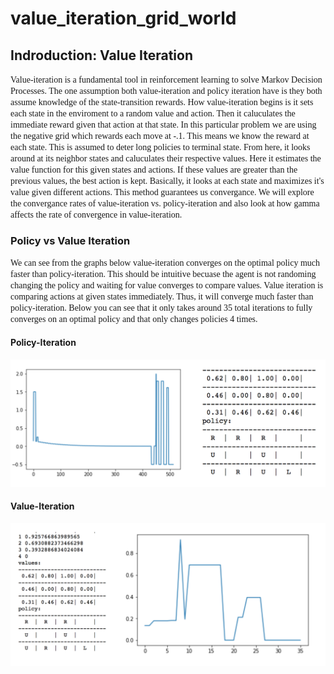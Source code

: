 # value_iteration_grid_world

## Indroduction: Value Iteration
<span style="font-family:Papyrus"> Value-iteration is a fundamental tool in reinforcement learning to solve Markov Decision Processes. The one assumption both value-iteration and policy iteration have is they both assume knowledge of the state-transition rewards. How value-iteration begins is it sets each state in the enviroment to a random value and action. Then it caluculates the immediate reward given that action at that state. In this particular problem we are using the negative grid which rewards each move at -.1. This means we know the reward at each state. This is assumed to deter long policies to terminal state. From here, it looks around at its neighbor states and caluculates their respective values. Here it estimates the value function for this given states and actions. If these values are greater than the previous values, the best action is kept. Basically, it looks at each state and maximizes it's value given different actions. This method guarantees us convergance. We will explore the convergance rates of value-iteration vs. policy-iteration and also look at how gamma affects the rate of convergence in value-iteration.
</span>

### Policy vs Value Iteration
<span style="font-family:Papyrus"> We can see from the graphs below value-iteration converges on the optimal policy much faster than policy-iteration. This should be intuitive becuase the agent is not randoming changing the policy and waiting for value converges to compare values. Value iteration is comparing actions at given states immediately. Thus, it will converge much faster than policy-iteration. Below you can see that it only takes around 35 total iterations to fully converges on an optimal policy and that only changes policies 4 times. 
</span>


#### Policy-Iteration

<div align="center">
  <img src="largegamma1.png" />
</div>


#### Value-Iteration 

<div align="center">
  <img src="valueiterationgraph.png" />
</div>
